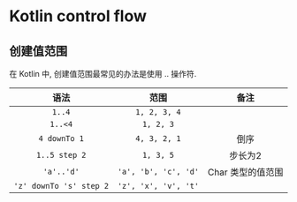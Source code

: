 # Kotlin control flow

## 创建值范围

在 Kotlin 中, 创建值范围最常见的办法是使用 .. 操作符.

|           语法            |          范围          |     备注      |
|:-----------------------:|:--------------------:|:-----------:|
|         `1..4`          |     `1, 2, 3, 4`     |             |
|         `1..<4`         |      `1, 2, 3`       |             |
|      `4 downTo 1`       |     `4, 3, 2, 1`     |     倒序      |
|      `1..5 step 2`      |      `1, 3, 5`       |    步长为2     |
|       `'a'..'d'`        | `'a', 'b', 'c', 'd'` | Char 类型的值范围 |
| `'z' downTo 's' step 2` | `'z', 'x', 'v', 't'` |             |
